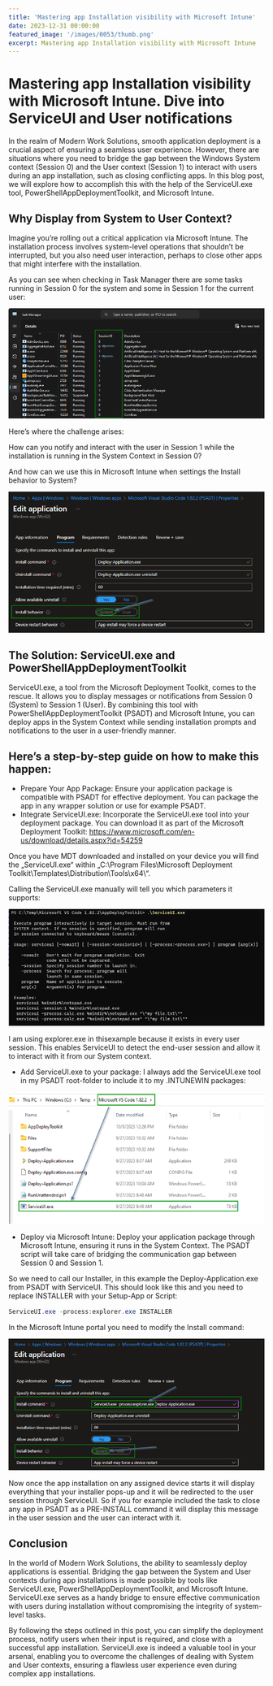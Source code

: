 ```yaml
---
title: 'Mastering app Installation visibility with Microsoft Intune'
date: 2023-12-31 00:00:00
featured_image: '/images/0053/thumb.png'
excerpt: Mastering app Installation visibility with Microsoft Intune
---
```


# Mastering app Installation visibility with Microsoft Intune. Dive into ServiceUI and User notifications

In the realm of Modern Work Solutions, smooth application deployment is a crucial aspect of ensuring a seamless user experience. However, there are situations where you need to bridge the gap between the Windows System context (Session 0) and the User context (Session 1) to interact with users during an app installation, such as closing conflicting apps. In this blog post, we will explore how to accomplish this with the help of the ServiceUI.exe tool, PowerShellAppDeploymentToolkit, and Microsoft Intune.

## Why Display from System to User Context?
Imagine you’re rolling out a critical application via Microsoft Intune. The installation process involves system-level operations that shouldn’t be interrupted, but you also need user interaction, perhaps to close other apps that might interfere with the installation.

As you can see when checking in Task Manager there are some tasks running in Session 0 for the system and some in Session 1 for the current user:

![](/images/0053/1.png)

Here’s where the challenge arises:

How can you notify and interact with the user in Session 1 while the installation is running in the System Context in Session 0?

And how can we use this in Microsoft Intune when settings the Install behavior to System?

![](/images/0053/2.png)

## The Solution: ServiceUI.exe and PowerShellAppDeploymentToolkit
ServiceUI.exe, a tool from the Microsoft Deployment Toolkit, comes to the rescue. It allows you to display messages or notifications from Session 0 (System) to Session 1 (User). By combining this tool with PowerShellAppDeploymentToolkit (PSADT) and Microsoft Intune, you can deploy apps in the System Context while sending installation prompts and notifications to the user in a user-friendly manner.

## Here’s a step-by-step guide on how to make this happen:
- Prepare Your App Package: Ensure your application package is compatible with PSADT for effective deployment. You can package the app in any wrapper solution or use for example PSADT.
- Integrate ServiceUI.exe: Incorporate the ServiceUI.exe tool into your deployment package. You can download it as part of the Microsoft Deployment Toolkit: https://www.microsoft.com/en-us/download/details.aspx?id=54259

Once you have MDT downloaded and installed on your device you will find the „ServiceUI.exe“ within „C:\Program Files\Microsoft Deployment Toolkit\Templates\Distribution\Tools\x64\“.

Calling the ServiceUI.exe manually will tell you which parameters it supports:

![](/images/0053/3.png)

I am using explorer.exe in thisexample because it exists in every user session. This enables ServiceUI to detect the end-user session and allow it to interact with it from our System context.

- Add ServiceUI.exe to your package: I always add the ServiceUI.exe tool in my PSADT root-folder to include it to my .INTUNEWIN packages:

![](/images/0053/4.png)

- Deploy via Microsoft Intune: Deploy your application package through Microsoft Intune, ensuring it runs in the System Context. The PSADT script will take care of bridging the communication gap between Session 0 and Session 1.

So we need to call our Installer, in this example the Deploy-Application.exe from PSADT with ServiceUI. This should look like this and you need to replace INSTALLER with your Setup-App or Script:

```powershell
ServiceUI.exe -process:explorer.exe INSTALLER
```

In the Microsoft Intune portal you need to modify the Install command:

![](/images/0053/5.png)

Now once the app installation on any assigned device starts it will display everything that your installer pops-up and it will be redirected to the user session through ServiceUI. So if you for example included the task to close any app in PSADT as a PRE-INSTALL command it will display this message in the user session and the user can interact with it.

## Conclusion
In the world of Modern Work Solutions, the ability to seamlessly deploy applications is essential. Bridging the gap between the System and User contexts during app installations is made possible by tools like ServiceUI.exe, PowerShellAppDeploymentToolkit, and Microsoft Intune. ServiceUI.exe serves as a handy bridge to ensure effective communication with users during installation without compromising the integrity of system-level tasks.

By following the steps outlined in this post, you can simplify the deployment process, notify users when their input is required, and close with a successful app installation. ServiceUI.exe is indeed a valuable tool in your arsenal, enabling you to overcome the challenges of dealing with System and User contexts, ensuring a flawless user experience even during complex app installations.